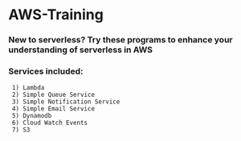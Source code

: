 # AWS-Training

### New to serverless? Try these programs to enhance your understanding of serverless in AWS

  ### Services included:
     1) Lambda
     2) Simple Queue Service
     3) Simple Notification Service
     4) Simple Email Service
     5) Dynamodb
     6) Cloud Watch Events
     7) S3
